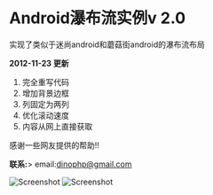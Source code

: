 Android瀑布流实例v 2.0
========

实现了类似于迷尚android和蘑菇街android的瀑布流布局

**2012-11-23 更新**

1. 完全重写代码
2. 增加背景边框
3. 列固定为两列
4. 优化滚动速度
5. 内容从网上直接获取

感谢一些网友提供的帮助!!

**联系:**> email:dinophp@gmail.com


![Screenshot](https://github.com/dodola/android_waterfall/raw/master/screen1.png)
![Screenshot](https://github.com/dodola/android_waterfall/raw/master/screen2.png)



